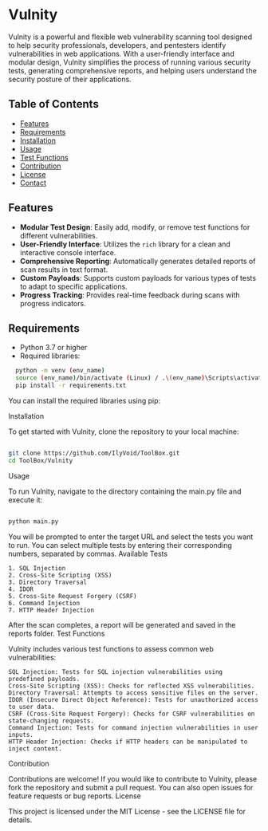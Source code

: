 # Vulnity

Vulnity is a powerful and flexible web vulnerability scanning tool designed to help security professionals, developers, and pentesters identify vulnerabilities in web applications. With a user-friendly interface and modular design, Vulnity simplifies the process of running various security tests, generating comprehensive reports, and helping users understand the security posture of their applications.

## Table of Contents

- [Features](#features)
- [Requirements](#requirements)
- [Installation](#installation)
- [Usage](#usage)
- [Test Functions](#test-functions)
- [Contribution](#contribution)
- [License](#license)
- [Contact](#contact)

## Features

- **Modular Test Design**: Easily add, modify, or remove test functions for different vulnerabilities.
- **User-Friendly Interface**: Utilizes the `rich` library for a clean and interactive console interface.
- **Comprehensive Reporting**: Automatically generates detailed reports of scan results in text format.
- **Custom Payloads**: Supports custom payloads for various types of tests to adapt to specific applications.
- **Progress Tracking**: Provides real-time feedback during scans with progress indicators.

## Requirements

- Python 3.7 or higher
- Required libraries:
```bash
  python -m venv (env_name)
  source (env_name)/bin/activate (Linux) / .\(env_name)\Scripts\activate (Windows)
  pip install -r requirements.txt
```

You can install the required libraries using pip:

Installation

To get started with Vulnity, clone the repository to your local machine:

```bash

git clone https://github.com/IlyVoid/ToolBox.git
cd ToolBox/Vulnity
```
Usage

To run Vulnity, navigate to the directory containing the main.py file and execute it:

```bash

python main.py
```
You will be prompted to enter the target URL and select the tests you want to run. You can select multiple tests by entering their corresponding numbers, separated by commas.
Available Tests

    1. SQL Injection
    2. Cross-Site Scripting (XSS)
    3. Directory Traversal
    4. IDOR
    5. Cross-Site Request Forgery (CSRF)
    6. Command Injection
    7. HTTP Header Injection

After the scan completes, a report will be generated and saved in the reports folder.
Test Functions

Vulnity includes various test functions to assess common web vulnerabilities:

    SQL Injection: Tests for SQL injection vulnerabilities using predefined payloads.
    Cross-Site Scripting (XSS): Checks for reflected XSS vulnerabilities.
    Directory Traversal: Attempts to access sensitive files on the server.
    IDOR (Insecure Direct Object Reference): Tests for unauthorized access to user data.
    CSRF (Cross-Site Request Forgery): Checks for CSRF vulnerabilities on state-changing requests.
    Command Injection: Tests for command injection vulnerabilities in user inputs.
    HTTP Header Injection: Checks if HTTP headers can be manipulated to inject content.

Contribution

Contributions are welcome! If you would like to contribute to Vulnity, please fork the repository and submit a pull request. You can also open issues for feature requests or bug reports.
License

This project is licensed under the MIT License - see the LICENSE file for details.
